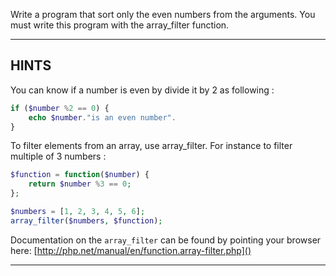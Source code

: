 Write a program that sort only the even numbers from the arguments.
You must write this program with the array_filter function.

----------------------------------------------------------------------
## HINTS

You can know if a number is even by divide it by 2 as following :
```php
if ($number %2 == 0) {
    echo $number."is an even number".
}
```

To filter elements from an array, use array_filter.
For instance to filter multiple of 3 numbers :
```php
$function = function($number) {
    return $number %3 == 0;
};

$numbers = [1, 2, 3, 4, 5, 6];
array_filter($numbers, $function);
```

Documentation on the `array_filter` can be found by pointing your browser here:
  [http://php.net/manual/en/function.array-filter.php]()

----------------------------------------------------------------------
